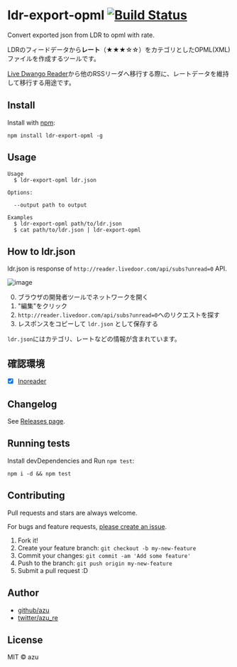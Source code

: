 # ldr-export-opml [![Build Status](https://travis-ci.org/azu/ldr-export-opml.svg?branch=master)](https://travis-ci.org/azu/ldr-export-opml)

Convert exported json from LDR to opml with rate.

LDRのフィードデータから**レート**（★★★☆☆）をカテゴリとしたOPML(XML)ファイルを作成するツールです。

[Live Dwango Reader](http://reader.livedoor.com/reader/ "Live Dwango Reader")から他のRSSリーダへ移行する際に、レートデータを維持して移行する用途です。

## Install

Install with [npm](https://www.npmjs.com/):

    npm install ldr-export-opml -g

## Usage

    Usage
      $ ldr-export-opml ldr.json

    Options:
    
      --output path to output
      
    Examples
      $ ldr-export-opml path/to/ldr.json
      $ cat path/to/ldr.json | ldr-export-opml 

## How to ldr.json

ldr.json is response of `http://reader.livedoor.com/api/subs?unread=0` API.

![image](https://monosnap.com/file/abUjuGNgDfX317alNW0j42p1gxM8SO.png)

0. ブラウザの開発者ツールでネットワークを開く
1. "編集"をクリック
2. `http://reader.livedoor.com/api/subs?unread=0`へのリクエストを探す
3. レスポンスをコピーして `ldr.json` として保存する

`ldr.json`にはカテゴリ、レートなどの情報が含まれています。

## 確認環境

- [x] [Inoreader](http://www.inoreader.com/ "Inoreader -")

## Changelog

See [Releases page](https://github.com/azu/ldr-export-opml/releases).

## Running tests

Install devDependencies and Run `npm test`:

    npm i -d && npm test

## Contributing

Pull requests and stars are always welcome.

For bugs and feature requests, [please create an issue](https://github.com/azu/ldr-export-opml/issues).

1. Fork it!
2. Create your feature branch: `git checkout -b my-new-feature`
3. Commit your changes: `git commit -am 'Add some feature'`
4. Push to the branch: `git push origin my-new-feature`
5. Submit a pull request :D

## Author

- [github/azu](https://github.com/azu)
- [twitter/azu_re](https://twitter.com/azu_re)

## License

MIT © azu

